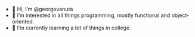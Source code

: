 - 👋 Hi, I’m @georgevanuta
- 👀 I’m interested in all things programming, mostly functional and object-oriented.
- 🌱 I’m currently learning a lot of things in college.

<!---
georgevanuta/georgevanuta is a ✨ special ✨ repository because its `README.md` (this file) appears on your GitHub profile.
You can click the Preview link to take a look at your changes.
--->
